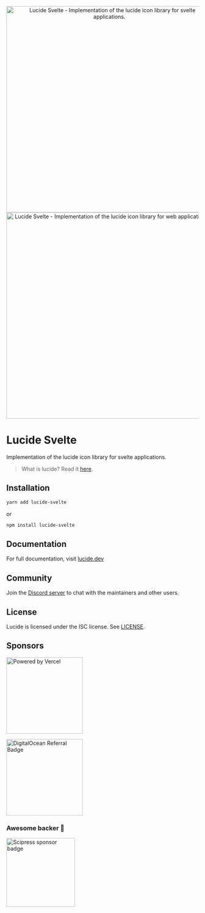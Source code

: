 <p align="center">
  <a href="https://github.com/lucide-icons/lucide#gh-light-mode-only">
    <img src="https://lucide.dev/package-logos/lucide-svelte.svg#gh-light-mode-only" alt="Lucide Svelte - Implementation of the lucide icon library for svelte applications." width="540">
  </a>
  <a href="https://github.com/lucide-icons/lucide#gh-dark-mode-only">
    <img src="https://lucide.dev/package-logos/dark/lucide-svelte.svg#gh-dark-mode-only" alt="Lucide Svelte - Implementation of the lucide icon library for web applications." width="540">
  </a>
</p>


# Lucide Svelte

Implementation of the lucide icon library for svelte applications.

> What is lucide? Read it [here](https://github.com/lucide-icons/lucide#what-is-lucide).

## Installation

```sh
yarn add lucide-svelte
```

or

```sh
npm install lucide-svelte
```

## Documentation

For full documentation, visit [lucide.dev](https://lucide.dev/guide/packages/lucide-svelte)

## Community

Join the [Discord server](https://discord.gg/EH6nSts) to chat with the maintainers and other users.

## License

Lucide is licensed under the ISC license. See [LICENSE](https://lucide.dev/license).

## Sponsors

<a href="https://vercel.com?utm_source=lucide&utm_campaign=oss">
  <img src="https://lucide.dev/vercel.svg" alt="Powered by Vercel" width="200" />
</a>

<a href="https://www.digitalocean.com/?refcode=b0877a2caebd&utm_campaign=Referral_Invite&utm_medium=Referral_Program&utm_source=badge"><img src="https://lucide.dev/digitalocean.svg" width="200" alt="DigitalOcean Referral Badge" /></a>

### Awesome backer 🍺

<a href="https://www.scipress.io?utm_source=lucide"><img src="https://lucide.dev/sponsors/scipress.svg" width="180" alt="Scipress sponsor badge" /></a>
